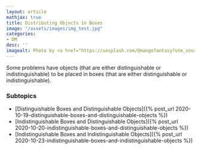 ```yaml
---
layout: article
mathjax: true
title: Distributing Objects in Boxes
image: "/assets/images/img_test.jpg"
categories:
- DM
desc: '' 
imagealt: Photo by <a href="https://unsplash.com/@mangofantasy?utm_source=unsplash&utm_medium=referral&utm_content=creditCopyText">Tim Johnson</a> on <a href="https://unsplash.com/s/photos/logic?utm_source=unsplash&utm_medium=referral&utm_content=creditCopyText">Unsplash</a>
---
```


Some problems have objects (that are either distinguishable or indistinguishable) to be placed in boxes (that are either distinguishable or indistinguishable).

### Subtopics
- [Distinguishable Boxes and Distinguishable Objects]({% post_url 2020-10-19-distinguishable-boxes-and-distinguishable-objects %})
- [Indistinguishable Boxes and Distinguishable Objects]({% post_url 2020-10-20-indistinguishable-boxes-and-distinguishable-objects %})
- [Indistinguishable Boxes and Indistinguishable Objects]({% post_url 2020-10-23-indistinguishable-boxes-and-indistinguishable-objects %})